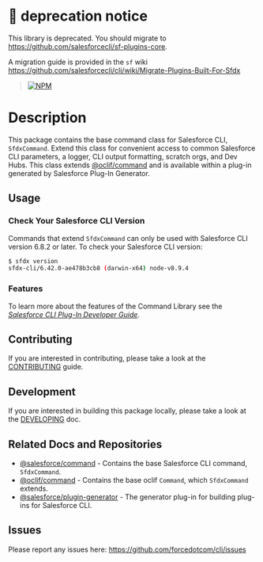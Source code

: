 # :stop_sign: deprecation notice

This library is deprecated. You should migrate to https://github.com/salesforcecli/sf-plugins-core.

A migration guide is provided in the `sf` wiki https://github.com/salesforcecli/cli/wiki/Migrate-Plugins-Built-For-Sfdx

> [![NPM](https://img.shields.io/npm/v/@salesforce/command.svg)](https://www.npmjs.com/package/@salesforce/command)

# Description

This package contains the base command class for Salesforce CLI, `SfdxCommand`. Extend this class for convenient access to common Salesforce CLI parameters, a logger, CLI output formatting, scratch orgs, and Dev Hubs. This class extends [@oclif/command](https://github.com/oclif/command) and is available within a plug-in generated by Salesforce Plug-In Generator.

## Usage

### Check Your Salesforce CLI Version

Commands that extend `SfdxCommand` can only be used with Salesforce CLI version 6.8.2 or later. To check your Salesforce CLI version:

```bash
$ sfdx version
sfdx-cli/6.42.0-ae478b3cb8 (darwin-x64) node-v8.9.4
```

### Features

To learn more about the features of the Command Library see the _[Salesforce CLI Plug-In Developer Guide](https://developer.salesforce.com/docs/atlas.en-us.sfdx_cli_plugins.meta/sfdx_cli_plugins/cli_plugins.htm)_.

## Contributing

If you are interested in contributing, please take a look at the [CONTRIBUTING](https://github.com/salesforcecli/command/blob/main/CONTRIBUTING.md) guide.

## Development

If you are interested in building this package locally, please take a look at the [DEVELOPING](https://github.com/salesforcecli/command/blob/main/DEVELOPING.md) doc.

## Related Docs and Repositories

- [@salesforce/command](https://github.com/salesforcecli/command) - Contains the base Salesforce CLI command, `SfdxCommand`.
- [@oclif/command](https://github.com/oclif/command) - Contains the base oclif `Command`, which `SfdxCommand` extends.
- [@salesforce/plugin-generator](https://github.com/forcedotcom/sfdx-plugin-generate) - The generator plug-in for building plug-ins for Salesforce CLI.

## Issues

Please report any issues here: https://github.com/forcedotcom/cli/issues
